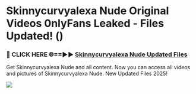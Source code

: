 # Skinnycurvyalexa Nude Original Videos 0nlyFans Leaked - Files Updated! ()

<h3>🔴 CLICK HERE 🌐==►► <a href="https://tinyurl.com/2p9ay9w9" rel="nofollow">Skinnycurvyalexa Nude Updated Files</a></h3>

Get Skinnycurvyalexa Nude and all content. Now you can access all videos and pictures of Skinnycurvyalexa Nude. New Updated Files 2025!

[![](https://i.imgur.com/KQgVmj3.gif)](https://tinyurl.com/2p9ay9w9)
